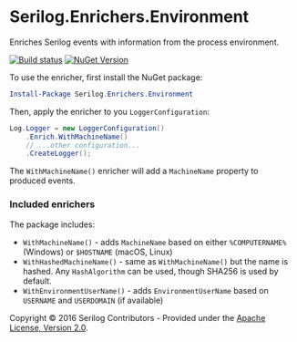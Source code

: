 # Serilog.Enrichers.Environment

Enriches Serilog events with information from the process environment.
 
[![Build status](https://ci.appveyor.com/api/projects/status/yfbvbdxd5vwh6955?svg=true)](https://ci.appveyor.com/project/serilog/serilog-enrichers-environment) [![NuGet Version](http://img.shields.io/nuget/v/Serilog.Enrichers.Environment.svg?style=flat)](https://www.nuget.org/packages/Serilog.Enrichers.Environment/)

To use the enricher, first install the NuGet package:

```powershell
Install-Package Serilog.Enrichers.Environment
```

Then, apply the enricher to you `LoggerConfiguration`:

```csharp
Log.Logger = new LoggerConfiguration()
    .Enrich.WithMachineName()
    // ...other configuration...
    .CreateLogger();
```

The `WithMachineName()` enricher will add a `MachineName` property to produced events.

### Included enrichers

The package includes:

 * `WithMachineName()` - adds `MachineName` based on either `%COMPUTERNAME%` (Windows) or `$HOSTNAME` (macOS, Linux)
 * `WithHashedMachineName()` - same as `WithMachineName()` but the name is hashed. Any `HashAlgorithm` can be used, though SHA256 is used by default.
 * `WithEnvironmentUserName()` - adds `EnvironmentUserName` based on `USERNAME` and `USERDOMAIN` (if available)

Copyright &copy; 2016 Serilog Contributors - Provided under the [Apache License, Version 2.0](http://apache.org/licenses/LICENSE-2.0.html).
